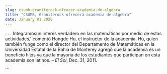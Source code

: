```yaml
---
slug: csumb-graniterock-ofrecer-academia-de-algebra
title: "CSUMB, Graniterock ofrecerá academia de algebra"
date: January 01 2020
---
```


 
<p>
  . . . Integramosun interés verdadero en las matemáticas por medio de estas
  actividades,' comentó Hongde Hu, el instructor de la academia. Hu, quien
  también funge como el director del Departamento de Matemáticas en la
  Universidad Estatal de la Bahia de Monterey agregó que la academia es un
  beneficio hijos ya que la mayoria de los estudiantes que participan en esta
  academia son latinos. – <em>El Sol</em>, Dec. 31, 2011.
</p>
```
